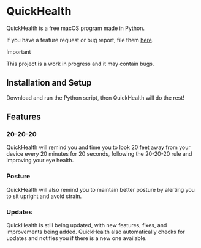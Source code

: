 # QuickHealth
QuickHealth is a free macOS program made in Python.

If you have a feature request or bug report, file them [here](https://github.com/HeyBilly9/QuickHealth/issues/new).
> [!IMPORTANT]
> This project is a work in progress and it may contain bugs.
## Installation and Setup
Download and run the Python script, then QuickHealth will do the rest!
## Features
### 20-20-20
QuickHealth will remind you and time you to look 20 feet away from your device every 20 minutes for 20 seconds, following the 20-20-20 rule and improving your eye health.
### Posture
QuickHealth will also remind you to maintain better posture by alerting you to sit upright and avoid strain.
### Updates
QuickHealth is still being updated, with new features, fixes, and improvements being added. QuickHealth also automatically checks for updates and notifies you if there is a new one available.
